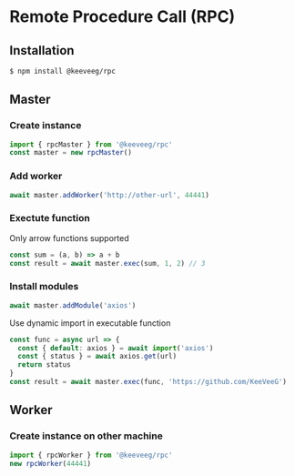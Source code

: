 # Remote Procedure Call (RPC)

## Installation
```sh
$ npm install @keeveeg/rpc
```

## Master

### Create instance
```javascript
import { rpcMaster } from '@keeveeg/rpc'
const master = new rpcMaster()
```

### Add worker
```javascript
await master.addWorker('http://other-url', 44441)
```

### Exectute function
Only arrow functions supported
```javascript
const sum = (a, b) => a + b
const result = await master.exec(sum, 1, 2) // 3
```

### Install modules
```javascript
await master.addModule('axios')
```
Use dynamic import in executable function
```javascript
const func = async url => {
  const { default: axios } = await import('axios')
  const { status } = await axios.get(url)
  return status
}
const result = await master.exec(func, 'https://github.com/KeeVeeG')
```

## Worker

### Create instance on other machine
```javascript
import { rpcWorker } from '@keeveeg/rpc'
new rpcWorker(44441)
```